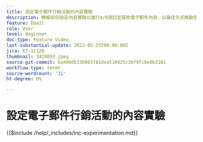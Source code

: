 ```yaml
---
title: 設定電子郵件行銷活動的內容實驗
description: 瞭解如何設定內容實驗以進行A/B測試並探索電子郵件內容，以最佳方式推動您的業務目標。
feature: Email
role: User
level: Beginner
doc-type: Feature Video
last-substantial-update: 2023-05-25T00:00:00Z
jira: KT-11129
thumbnail: 3419893.jpeg
source-git-commit: 6a490db336065781dea510d25c3bf9fc8e0b3181
workflow-type: tm+mt
source-wordcount: '31'
ht-degree: 0%

---
```



# 設定電子郵件行銷活動的內容實驗

{{$include /help/_includes/inc-experimentation.md}}
